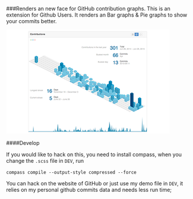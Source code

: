 ###Renders an new face for GitHub contribution graphs.
This is an extension for Github Users.
It renders an Bar graphs & Pie graphs to show your commits better.

![demo](SHOW/4-1.png)

####Develop

If you would like to hack on this, you need to install compass, when you change the ```.scss``` file in ```DEV```, run 

```
compass compile --output-style compressed --force
```
You can hack on the website of GitHub or just use my demo file in ```DEV```, it relies on my personal github commits data and needs less run time;
